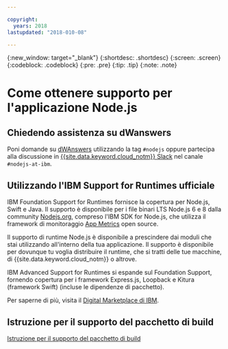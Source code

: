 ```yaml
---

copyright:
  years: 2018
lastupdated: "2018-010-08"

---
```


{:new_window: target="_blank"}
{:shortdesc: .shortdesc}
{:screen: .screen}
{:codeblock: .codeblock}
{:pre: .pre}
{:tip: .tip}
{:note: .note}

# Come ottenere supporto per l'applicazione Node.js

## Chiedendo assistenza su dWanswers

Poni domande su [dWAnswers](https://developer.ibm.com/answers/smartspace/nodejs/) utilizzando la tag `#nodejs` oppure partecipa alla discussione in [{{site.data.keyword.cloud_notm}} Slack](https://slack-invite-ibm-cloud-tech.mybluemix.net/) nel canale `#nodejs-at-ibm`.

## Utilizzando l'IBM Support for Runtimes ufficiale

IBM Foundation Support for Runtimes fornisce la copertura per Node.js, Swift e Java. Il supporto è disponibile per i file binari LTS Node.js 6 e 8 dalla community [Nodejs.org](https://nodejs.org/), compreso l'IBM SDK for Node.js, che utilizza il framework di monitoraggio [App Metrics](https://developer.ibm.com/node/monitoring-post-mortem/application-metrics-node-js/) open source.

Il supporto di runtime Node.js è disponibile a prescindere dai moduli che stai utilizzando all'interno della tua applicazione. Il supporto è disponibile per dovunque tu voglia distribuire il runtime, che si tratti delle tue macchine, di {{site.data.keyword.cloud_notm}} o altrove.

IBM Advanced Support for Runtimes si espande sul Foundation Support, fornendo copertura per i framework Express.js, Loopback e Kitura (framework Swift) (incluse le dipendenze di pacchetto).

Per saperne di più, visita il [Digital Marketplace di IBM](https://www.ibm.com/us-en/marketplace/support-for-runtimes).

## Istruzione per il supporto del pacchetto di build

[Istruzione per il supporto del pacchetto di build](../runtimes/common/buildpackSupport.html)
